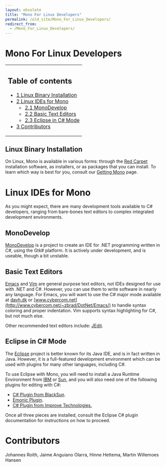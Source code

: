 ```yaml
---
layout: obsolete
title: "Mono For Linux Developers"
permalink: /old_site/Mono_For_Linux_Developers/
redirect_from:
  - /Mono_For_Linux_Developers/
---
```


Mono For Linux Developers
=========================

<table>
<col width="100%" />
<tbody>
<tr class="odd">
<td align="left"><h2>Table of contents</h2>
<ul>
<li><a href="#linux-binary-installation">1 Linux Binary Installation</a></li>
<li><a href="#linux-ides-for-mono">2 Linux IDEs for Mono</a>
<ul>
<li><a href="#monodevelop">2.1 MonoDevelop</a></li>
<li><a href="#basic-text-editors">2.2 Basic Text Editors</a></li>
<li><a href="#eclipse-in-c-mode">2.3 Eclipse in C# Mode</a></li>
</ul></li>
<li><a href="#contributors">3 Contributors</a></li>
</ul></td>
</tr>
</tbody>
</table>

Linux Binary Installation
-------------------------

On Linux, Mono is available in various forms: through the [Red Carpet](ftp://ftp.novell.com/pub/ximian/redcarpet2) installation software, as installers, or as packages that you can install. To learn which way is best for you, consult our [Getting Mono]({{site.github.url}}/old_site/Obtaining_Mono) page.

Linux IDEs for Mono
===================

As you might expect, there are many development tools available to C\# developers, ranging from bare-bones text editors to complex integrated development environments.

MonoDevelop
-----------

[MonoDevelop](http://monodevelop.com) is a project to create an IDE for .NET programming written in C\#, using the Gtk\# platform. It is actively under development, and is useable, though a bit unstable.

Basic Text Editors
------------------

[Emacs](http://www.gnu.org/software/emacs/emacs.html) and [Vim](http://www.vim.org/) are general purpose text editors, not IDEs designed for use with .NET and C\#. However, you can use them to write software in nearly any language. For Emacs, you will want to use the C\# major mode available at [davh.dk](http://davh.dk/script/) or [www.cybercom.net](http://www.cybercom.net/~zbrad/DotNet/Emacs/) to handle syntax coloring and proper indentation. Vim supports syntax highlighting for C\#, but not much else.

Other recommended text editors include: [JEdit](http://www.jedit.org/).

Eclipse in C\# Mode
-------------------

The [Eclipse](http://eclipse.org) project is better known for its Java IDE, and is in fact written in Java. However, it is a full-featured development environment which can be used with plugins for many other languages, including C\#.

To use Eclipse with Mono, you will need to install a Java Runtime Environment from [IBM](http://www-106.ibm.com/developerworks/java/jdk/linux130/?dwzone=java) or [Sun](http://java.sun.com/j2se/1.3/download-linux.html), and you will also need one of the following plugins for editing with C\#:

-   [C\# Plugin from BlackSun](http://black-sun.sourceforge.net/).
-   [Emonic Plugin](http://emonic.sourceforge.net/).
-   [C\# Plugin from Improve Technologies.](http://www.improve-technologies.com/alpha/esharp/)

Once all three pieces are installed, consult the Eclipse C\# plugin documentation for instructions on how to proceed.

Contributors
============

Johannes Roith, Jaime Anguiano Olarra, Hinne Hettema, Martin Willemoes Hansen

